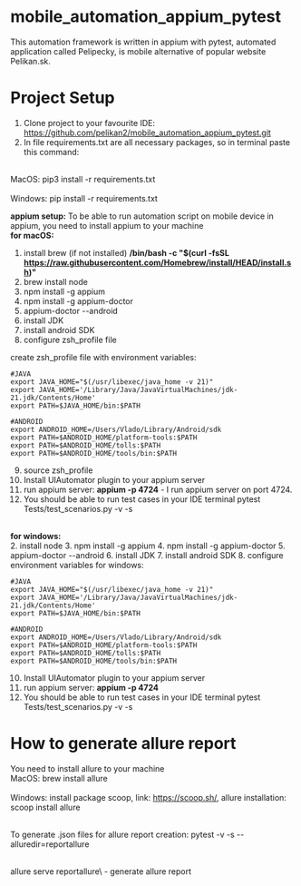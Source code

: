# mobile_automation_appium_pytest

This automation framework is written in appium with pytest, automated application called Pelipecky, is mobile alternative
of popular website Pelikan.sk.

# Project Setup

1. Clone project to your favourite IDE: https://github.com/pelikan2/mobile_automation_appium_pytest.git
2. In file requirements.txt are all necessary packages, so in terminal paste this command:

<br>MacOS: pip3 install -r requirements.txt </br>
<br>Windows: pip install -r requirements.txt </br>

**appium setup:**
To be able to run automation script on mobile device in appium, you need to install appium to your machine
<br>**for macOS:**</br>
1. install brew (if not installed) **/bin/bash -c "$(curl -fsSL https://raw.githubusercontent.com/Homebrew/install/HEAD/install.sh)"** 
2. brew install node
3. npm install -g appium
4. npm install -g appium-doctor
5. appium-doctor --android
6. install JDK
7. install android SDK
8. configure zsh_profile file

create zsh_profile file with environment variables:

    #JAVA
    export JAVA_HOME="$(/usr/libexec/java_home -v 21)"
    export JAVA_HOME='/Library/Java/JavaVirtualMachines/jdk-21.jdk/Contents/Home'
    export PATH=$JAVA_HOME/bin:$PATH
    
    #ANDROID
    export ANDROID_HOME=/Users/Vlado/Library/Android/sdk
    export PATH=$ANDROID_HOME/platform-tools:$PATH
    export PATH=$ANDROID_HOME/tolls:$PATH
    export PATH=$ANDROID_HOME/tools/bin:$PATH

9. source zsh_profile
10. Install UIAutomator plugin to your appium server
11. run appium server: **appium -p 4724** - I run appium server on port 4724.
12. You should be able to run test cases in your IDE terminal
pytest Tests/test_scenarios.py -v -s 

<br>**for windows:**</br>
2. install node
3. npm install -g appium
4. npm install -g appium-doctor
5. appium-doctor --android
6. install JDK
7. install android SDK
8. configure environment variables for windows:


    #JAVA
    export JAVA_HOME="$(/usr/libexec/java_home -v 21)"
    export JAVA_HOME='/Library/Java/JavaVirtualMachines/jdk-21.jdk/Contents/Home'
    export PATH=$JAVA_HOME/bin:$PATH
    
    #ANDROID
    export ANDROID_HOME=/Users/Vlado/Library/Android/sdk
    export PATH=$ANDROID_HOME/platform-tools:$PATH
    export PATH=$ANDROID_HOME/tolls:$PATH
    export PATH=$ANDROID_HOME/tools/bin:$PATH

10. Install UIAutomator plugin to your appium server
11. run appium server: **appium -p 4724**
12. You should be able to run test cases in your IDE terminal
pytest Tests/test_scenarios.py -v -s

# How to generate allure report

You need to install allure to your machine
<br> MacOS: brew install allure </br>
<br> Windows: install package scoop, link: https://scoop.sh/, allure installation: scoop install allure</br>

<br> To generate .json files for allure report creation: pytest -v -s --alluredir=reportallure </br>

<br> allure serve reportallure\ - generate allure report</br>